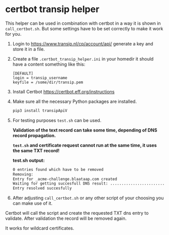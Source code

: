 # certbot transip helper

This helper can be used in combination with certbot in a way it is shown in `call_certbot.sh`. But some settings have to be set correctly to make it work for you.

1. Login to <https://www.transip.nl/cp/account/api/> generate a key and store it in a file.
2. Create a file `.certbot_transip_helper.ini` in your homedir it should have a content something like this:

   ```text
   [DEFAULT]
   login = transip_username
   keyfile = /some/dir/transip.pem
   ```

3. Install Certbot <https://certbot.eff.org/instructions>
4. Make sure all the necessary Python packages are installed.

   ```bash
   pip3 install transipApiV
   ```

5. For testing purposes  `test.sh` can be used.  

   **Validation of the text record can take some time, depending of DNS record propagation.**  

   **`test.sh` and certificate request cannot run at the same time, it uses the same TXT record!**  

   **test.sh output:**

   ```bash
   0 entries found which have to be removed
   Removing: 
   Entry for _acme-challenge.blaataap.com created
   Waiting for getting succesfull DNS result: ..............................
   Entry resolved succesfully
   ```

6. After adjusting `call_certbot.sh` or any other script of your choosing you can make use of it.

Certbot will call the script and create the requested TXT dns entry to validate. After validation the record will be removed again.

It works for wildcard certificates.
